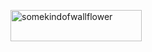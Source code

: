 <p><a href="https://ko-fi.com/estevamsl"> <img align="left" src="https://cdn.ko-fi.com/cdn/kofi3.png?v=3" height="50" width="210" alt="somekindofwallflower" /></a></p><br><br>
